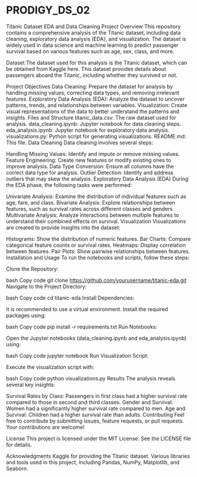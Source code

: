# PRODIGY_DS_02



Titanic Dataset EDA and Data Cleaning
Project Overview
This repository contains a comprehensive analysis of the Titanic dataset, including data cleaning, exploratory data analysis (EDA), and visualization. The dataset is widely used in data science and machine learning to predict passenger survival based on various features such as age, sex, class, and more.

Dataset
The dataset used for this analysis is the Titanic dataset, which can be obtained from Kaggle here. This dataset provides details about passengers aboard the Titanic, including whether they survived or not.

Project Objectives
Data Cleaning: Prepare the dataset for analysis by handling missing values, correcting data types, and removing irrelevant features.
Exploratory Data Analysis (EDA): Analyze the dataset to uncover patterns, trends, and relationships between variables.
Visualization: Create visual representations of the data to better understand the patterns and insights.
Files and Structure
titanic_data.csv: The raw dataset used for analysis.
data_cleaning.ipynb: Jupyter notebook for data cleaning steps.
eda_analysis.ipynb: Jupyter notebook for exploratory data analysis.
visualizations.py: Python script for generating visualizations.
README.md: This file.
Data Cleaning
Data cleaning involves several steps:

Handling Missing Values: Identify and impute or remove missing values.
Feature Engineering: Create new features or modify existing ones to improve analysis.
Data Type Conversion: Ensure all columns have the correct data type for analysis.
Outlier Detection: Identify and address outliers that may skew the analysis.
Exploratory Data Analysis (EDA)
During the EDA phase, the following tasks were performed:

Univariate Analysis: Examine the distribution of individual features such as age, fare, and class.
Bivariate Analysis: Explore relationships between features, such as survival rates across different classes and genders.
Multivariate Analysis: Analyze interactions between multiple features to understand their combined effects on survival.
Visualization
Visualizations are created to provide insights into the dataset:

Histograms: Show the distribution of numeric features.
Bar Charts: Compare categorical feature counts or survival rates.
Heatmaps: Display correlation between features.
Pair Plots: Show pairwise relationships between features.
Installation and Usage
To run the notebooks and scripts, follow these steps:

Clone the Repository:

bash
Copy code
git clone https://github.com/yourusername/titanic-eda.git
Navigate to the Project Directory:

bash
Copy code
cd titanic-eda
Install Dependencies:

It is recommended to use a virtual environment. Install the required packages using:

bash
Copy code
pip install -r requirements.txt
Run Notebooks:

Open the Jupyter notebooks (data_cleaning.ipynb and eda_analysis.ipynb) using:

bash
Copy code
jupyter notebook
Run Visualization Script:

Execute the visualization script with:

bash
Copy code
python visualizations.py
Results
The analysis reveals several key insights:

Survival Rates by Class: Passengers in first class had a higher survival rate compared to those in second and third classes.
Gender and Survival: Women had a significantly higher survival rate compared to men.
Age and Survival: Children had a higher survival rate than adults.
Contributing
Feel free to contribute by submitting issues, feature requests, or pull requests. Your contributions are welcome!

License
This project is licensed under the MIT License. See the LICENSE file for details.

Acknowledgments
Kaggle for providing the Titanic dataset.
Various libraries and tools used in this project, including Pandas, NumPy, Matplotlib, and Seaborn.
